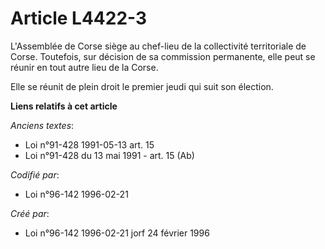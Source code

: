 # Article L4422-3

L'Assemblée de Corse siège au chef-lieu de la collectivité territoriale de Corse. Toutefois, sur décision de sa commission
permanente, elle peut se réunir en tout autre lieu de la Corse.

Elle se réunit de plein droit le premier jeudi qui suit son élection.

**Liens relatifs à cet article**

_Anciens textes_:

  - Loi n°91-428 1991-05-13 art. 15
  - Loi n°91-428 du 13 mai 1991 - art. 15 (Ab)

_Codifié par_:

  - Loi n°96-142 1996-02-21

_Créé par_:

  - Loi n°96-142 1996-02-21 jorf 24 février 1996
